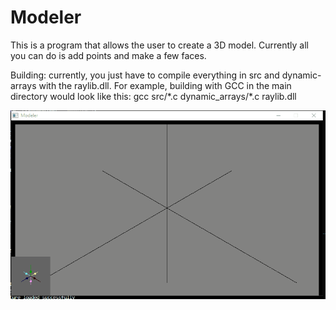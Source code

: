 # Modeler
This is a program that allows the user to create a 3D model. Currently all you can do is add points and make a few faces.

Building:
currently, you just have to compile everything in src and dynamic-arrays with the raylib.dll. For example, building with GCC in the main directory would look like this:
gcc src/\*.c dynamic_arrays/\*.c raylib.dll

![Alt Text](https://github.com/Ichards/Modeler/blob/master/demo.gif)
